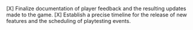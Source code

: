 [X] Finalize documentation of player feedback and the resulting updates made to the game.
[X] Establish a precise timeline for the release of new features and the scheduling of playtesting events.